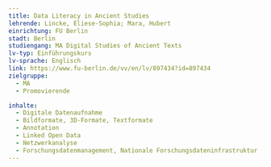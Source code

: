 ```yaml
---
title: Data Literacy in Ancient Studies
lehrende: Lincke, Eliese-Sophia; Mara, Hubert
einrichtung: FU Berlin
stadt: Berlin
studiengang: MA Digital Studies of Ancient Texts
lv-typ: Einführungskurs
lv-sprache: Englisch
link: https://www.fu-berlin.de/vv/en/lv/897434?id=897434
zielgruppe:
  - MA
  - Promovierende

inhalte:
  - Digitale Datenaufnahme
  - Bildformate, 3D-Formate, Textformate
  - Annotation
  - Linked Open Data
  - Netzwerkanalyse
  - Forschungsdatenmanagement, Nationale Forschungsdateninfrastruktur (NFDI)
---
```

